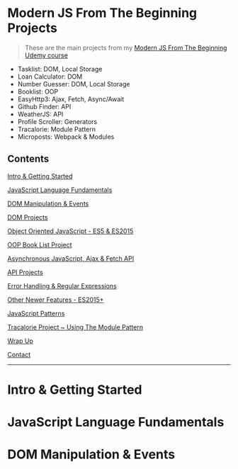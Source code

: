 # Modern JS From The Beginning Projects

> These are the main projects from my [Modern JS From The Beginning Udemy course](https://www.udemy.com/course/modern-javascript-from-the-beginning/)

- Tasklist: DOM, Local Storage
- Loan Calculator: DOM
- Number Guesser: DOM, Local Storage
- Booklist: OOP
- EasyHttp3: Ajax, Fetch, Async/Await
- Github Finder: API
- WeatherJS: API
- Profile Scroller: Generators
- Tracalorie: Module Pattern
- Microposts: Webpack & Modules


## Contents

[Intro & Getting Started](#1)

[JavaScript Language Fundamentals](#2)

[DOM Manipulation & Events](#3)

[DOM Projects](#4)

[Object Oriented JavaScript - ES5 & ES2015](#5)

[OOP Book List Project](#6)

[Asynchronous JavaScript, Ajax & Fetch API](#7)

[API Projects](#8)

[Error Handling & Regular Expressions](#9)

[Other Newer Features - ES2015+](#10)

[JavaScript Patterns](#11)

[Tracalorie Project ~ Using The Module Pattern](#12)

[Wrap Up](#14)

[Contact](#Contact)

---

# Intro & Getting Started <a name="1"></a>

# JavaScript Language Fundamentals <a name="2"></a>

# DOM Manipulation & Events <a name="3"></a>

# <a name="4"></a>

# <a name="5"></a>

# <a name="6"></a>

# <a name="7"></a>

# <a name="8"></a>

# <a name="9"></a>

# <a name="10"></a>

# <a name="11"></a>

# <a name="12"></a>

# <a name="13"></a>

# <a name="14"></a>